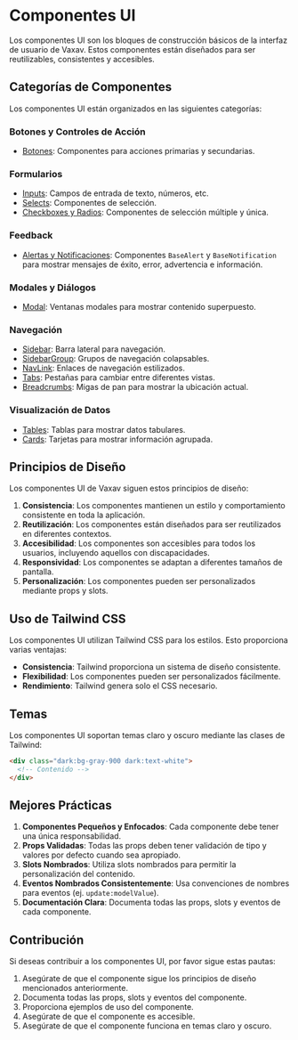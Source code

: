 # Componentes UI

Los componentes UI son los bloques de construcción básicos de la interfaz de usuario de Vaxav. Estos componentes están diseñados para ser reutilizables, consistentes y accesibles.

## Categorías de Componentes

Los componentes UI están organizados en las siguientes categorías:

### Botones y Controles de Acción

- [Botones](./buttons.md): Componentes para acciones primarias y secundarias.

### Formularios

- [Inputs](./forms.md): Campos de entrada de texto, números, etc.
- [Selects](./forms.md#select): Componentes de selección.
- [Checkboxes y Radios](./forms.md#checkbox-y-radio): Componentes de selección múltiple y única.

### Feedback

- [Alertas y Notificaciones](./feedback.md): Componentes `BaseAlert` y `BaseNotification` para mostrar mensajes de éxito, error, advertencia e información.

### Modales y Diálogos

- [Modal](./modals.md): Ventanas modales para mostrar contenido superpuesto.

### Navegación

- [Sidebar](./navigation.md#basesidebar): Barra lateral para navegación.
- [SidebarGroup](./navigation.md#basesidebargroup): Grupos de navegación colapsables.
- [NavLink](./navigation.md#basenavlink): Enlaces de navegación estilizados.
- [Tabs](./navigation.md#tabs): Pestañas para cambiar entre diferentes vistas.
- [Breadcrumbs](./navigation.md#breadcrumbs): Migas de pan para mostrar la ubicación actual.

### Visualización de Datos

- [Tables](./data-display.md#tables): Tablas para mostrar datos tabulares.
- [Cards](./data-display.md#cards): Tarjetas para mostrar información agrupada.

## Principios de Diseño

Los componentes UI de Vaxav siguen estos principios de diseño:

1. **Consistencia**: Los componentes mantienen un estilo y comportamiento consistente en toda la aplicación.
2. **Reutilización**: Los componentes están diseñados para ser reutilizados en diferentes contextos.
3. **Accesibilidad**: Los componentes son accesibles para todos los usuarios, incluyendo aquellos con discapacidades.
4. **Responsividad**: Los componentes se adaptan a diferentes tamaños de pantalla.
5. **Personalización**: Los componentes pueden ser personalizados mediante props y slots.

## Uso de Tailwind CSS

Los componentes UI utilizan Tailwind CSS para los estilos. Esto proporciona varias ventajas:

- **Consistencia**: Tailwind proporciona un sistema de diseño consistente.
- **Flexibilidad**: Los componentes pueden ser personalizados fácilmente.
- **Rendimiento**: Tailwind genera solo el CSS necesario.

## Temas

Los componentes UI soportan temas claro y oscuro mediante las clases de Tailwind:

```html
<div class="dark:bg-gray-900 dark:text-white">
  <!-- Contenido -->
</div>
```

## Mejores Prácticas

1. **Componentes Pequeños y Enfocados**: Cada componente debe tener una única responsabilidad.
2. **Props Validadas**: Todas las props deben tener validación de tipo y valores por defecto cuando sea apropiado.
3. **Slots Nombrados**: Utiliza slots nombrados para permitir la personalización del contenido.
4. **Eventos Nombrados Consistentemente**: Usa convenciones de nombres para eventos (ej. `update:modelValue`).
5. **Documentación Clara**: Documenta todas las props, slots y eventos de cada componente.

## Contribución

Si deseas contribuir a los componentes UI, por favor sigue estas pautas:

1. Asegúrate de que el componente sigue los principios de diseño mencionados anteriormente.
2. Documenta todas las props, slots y eventos del componente.
3. Proporciona ejemplos de uso del componente.
4. Asegúrate de que el componente es accesible.
5. Asegúrate de que el componente funciona en temas claro y oscuro.
